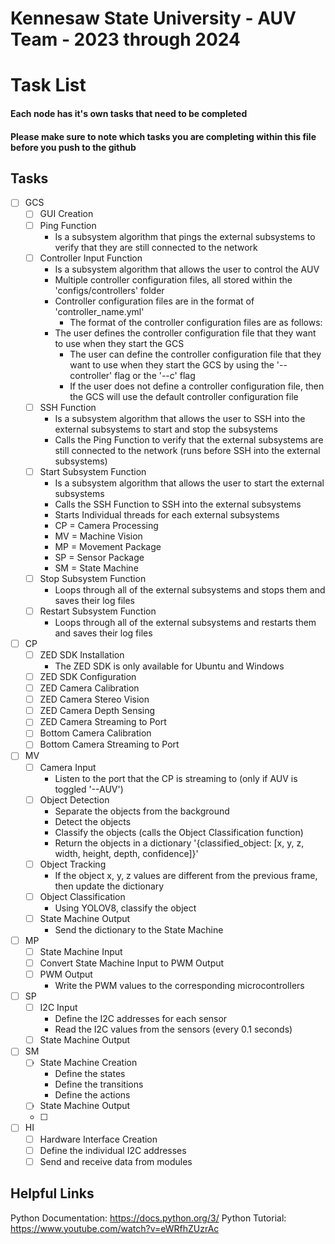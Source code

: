 # Kennesaw State University - AUV Team - 2023 through 2024 #

# Task List #
#### Each node has it's own tasks that need to be completed ####
#### Please make sure to note which tasks you are completing within this file before you push to the github ####

## Tasks ##
- [ ] GCS
    - [ ] GUI Creation
    - [ ] Ping Function
        - Is a subsystem algorithm that pings the external subsystems to verify that they are still connected to the network
    - [ ] Controller Input Function
        - Is a subsystem algorithm that allows the user to control the AUV
        - Multiple controller configuration files, all stored within the 'configs/controllers' folder
        - Controller configuration files are in the format of 'controller_name.yml'
            - The format of the controller configuration files are as follows:
        - The user defines the controller configuration file that they want to use when they start the GCS
            - The user can define the controller configuration file that they want to use when they start the GCS by using the '--controller' flag or the '--c' flag
            - If the user does not define a controller configuration file, then the GCS will use the default controller configuration file
    - [ ] SSH Function
        - Is a subsystem algorithm that allows the user to SSH into the external subsystems to start and stop the subsystems
        - Calls the Ping Function to verify that the external subsystems are still connected to the network (runs before SSH into the external subsystems)
    - [ ] Start Subsystem Function
        - Is a subsystem algorithm that allows the user to start the external subsystems
        - Calls the SSH Function to SSH into the external subsystems
        - Starts Individual threads for each external subsystems
         - CP = Camera Processing
         - MV = Machine Vision
         - MP = Movement Package
         - SP = Sensor Package
         - SM = State Machine
    - [ ] Stop Subsystem Function
        - Loops through all of the external subsystems and stops them and saves their log files
    - [ ] Restart Subsystem Function
        - Loops through all of the external subsystems and restarts them and saves their log files
- [ ] CP
    - [ ] ZED SDK Installation
        - The ZED SDK is only available for Ubuntu and Windows
    - [ ] ZED SDK Configuration
    - [ ] ZED Camera Calibration
    - [ ] ZED Camera Stereo Vision
    - [ ] ZED Camera Depth Sensing
    - [ ] ZED Camera Streaming to Port
    - [ ] Bottom Camera Calibration
    - [ ] Bottom Camera Streaming to Port
- [ ] MV
    - [ ] Camera Input
        - Listen to the port that the CP is streaming to (only if AUV is toggled '--AUV')
    - [ ] Object Detection
        - Separate the objects from the background
        - Detect the objects
        - Classify the objects (calls the Object Classification function)
        - Return the objects in a dictionary '{classified_object: [x, y, z, width, height, depth, confidence]}'
    - [ ] Object Tracking
        - If the object x, y, z values are different from the previous frame, then update the dictionary
    - [ ] Object Classification
        - Using YOLOV8, classify the object
    - [ ] State Machine Output
        - Send the dictionary to the State Machine
- [ ] MP
    - [ ] State Machine Input
    - [ ] Convert State Machine Input to PWM Output
    - [ ] PWM Output
        - Write the PWM values to the corresponding microcontrollers
- [ ] SP
    - [ ] I2C Input
        - Define the I2C addresses for each sensor
        - Read the I2C values from the sensors (every 0.1 seconds)
    - [ ] State Machine Output
- [ ] SM
    - [ ] State Machine Creation
        - Define the states
        - Define the transitions
        - Define the actions
    - [ ] State Machine Output
    - [ ] 
- [ ] HI
    - [ ] Hardware Interface Creation
    - [ ] Define the individual I2C addresses
    - [ ] Send and receive data from modules

## Helpful Links ##
Python Documentation: https://docs.python.org/3/
Python Tutorial: https://www.youtube.com/watch?v=eWRfhZUzrAc

